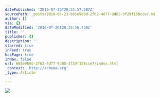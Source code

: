 ```yaml
---
datePublished: '2016-07-26T20:35:57.587Z'
sourcePath: _posts/2016-06-21-665e968d-2f62-4d77-9d85-3f29f158cce7.md
author: []
via: {}
dateModified: '2016-07-26T20:35:56.739Z'
title: ''
publisher: {}
description: ''
starred: true
inFeed: true
hasPage: true
inNav: false
url: 665e968d-2f62-4d77-9d85-3f29f158cce7/index.html
_context: 'http://schema.org'
_type: Article

---
```

![](https://the-grid-user-content.s3-us-west-2.amazonaws.com/04695bb2-381a-4131-8ef0-463d95c60d66.jpg)